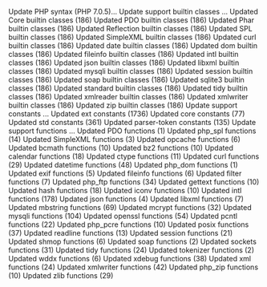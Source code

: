 Update PHP syntax (PHP 7.0.5)...
Update support builtin classes ...
  Updated Core builtin classes (186)
  Updated PDO builtin classes (186)
  Updated Phar builtin classes (186)
  Updated Reflection builtin classes (186)
  Updated SPL builtin classes (186)
  Updated SimpleXML builtin classes (186)
  Updated curl builtin classes (186)
  Updated date builtin classes (186)
  Updated dom builtin classes (186)
  Updated fileinfo builtin classes (186)
  Updated intl builtin classes (186)
  Updated json builtin classes (186)
  Updated libxml builtin classes (186)
  Updated mysqli builtin classes (186)
  Updated session builtin classes (186)
  Updated soap builtin classes (186)
  Updated sqlite3 builtin classes (186)
  Updated standard builtin classes (186)
  Updated tidy builtin classes (186)
  Updated xmlreader builtin classes (186)
  Updated xmlwriter builtin classes (186)
  Updated zip builtin classes (186)
Update support constants ...
  Updated ext constants (1736)
  Updated core constants (77)
  Updated std constants (361)
  Updated parser-token constants (135)
Update support functions ...
  Updated PDO functions (1)
  Updated php_spl functions (14)
  Updated SimpleXML functions (3)
  Updated opcache functions (6)
  Updated bcmath functions (10)
  Updated bz2 functions (10)
  Updated calendar functions (18)
  Updated ctype functions (11)
  Updated curl functions (29)
  Updated datetime functions (48)
  Updated php_dom functions (1)
  Updated exif functions (5)
  Updated fileinfo functions (6)
  Updated filter functions (7)
  Updated php_ftp functions (34)
  Updated gettext functions (10)
  Updated hash functions (18)
  Updated iconv functions (10)
  Updated intl functions (178)
  Updated json functions (4)
  Updated libxml functions (7)
  Updated mbstring functions (69)
  Updated mcrypt functions (32)
  Updated mysqli functions (104)
  Updated openssl functions (54)
  Updated pcntl functions (22)
  Updated php_pcre functions (10)
  Updated posix functions (37)
  Updated readline functions (13)
  Updated session functions (21)
  Updated shmop functions (6)
  Updated soap functions (2)
  Updated sockets functions (31)
  Updated tidy functions (24)
  Updated tokenizer functions (2)
  Updated wddx functions (6)
  Updated xdebug functions (38)
  Updated xml functions (24)
  Updated xmlwriter functions (42)
  Updated php_zip functions (10)
  Updated zlib functions (29)
